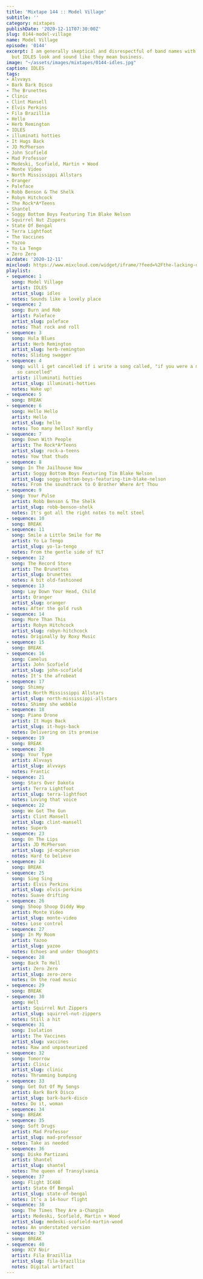 ```yaml
---
title: 'Mixtape 144 :: Model Village'
subtitle: ''
category: mixtapes
publishDate: '2020-12-11T07:30:00Z'
slug: 0144-model-village
name: Model Village
episode: '0144'
excerpt: I am generally skeptical and disrespectful of band names with special capitalization,
  but IDLES look and sound like they mean business.
image: "~/assets/images/mixtapes/0144-idles.jpg"
caption: IDLES
tags:
- Alvvays
- Bark Bark Disco
- The Brunettes
- Clinic
- Clint Mansell
- Elvis Perkins
- Fila Brazillia
- Hello
- Herb Remington
- IDLES
- illuminati hotties
- It Hugs Back
- JD McPherson
- John Scofield
- Mad Professor
- Medeski, Scofield, Martin + Wood
- Monte Video
- North Mississippi Allstars
- Oranger
- Paleface
- Robb Benson & The Shelk
- Robyn Hitchcock
- The Rock*A*Teens
- Shantel
- Soggy Bottom Boys Featuring Tim Blake Nelson
- Squirrel Nut Zippers
- State Of Bengal
- Terra Lightfoot
- The Vaccines
- Yazoo
- Yo La Tengo
- Zero Zero
airdate: '2020-12-11'
mixcloud: https://www.mixcloud.com/widget/iframe/?feed=%2Fthe-lacking-org%2F53rrld-144-model-village%2F&hide_artwork=1&hide_cover=1
playlist:
- sequence: 1
  song: Model Village
  artist: IDLES
  artist_slug: idles
  notes: Sounds like a lovely place
- sequence: 2
  song: Burn and Rob
  artist: Paleface
  artist_slug: paleface
  notes: That rock and roll
- sequence: 3
  song: Hula Blues
  artist: Herb Remington
  artist_slug: herb-remington
  notes: Sliding swagger
- sequence: 4
  song: will i get cancelled if i write a song called, "if you were a man you'd be
    so cancelled"
  artist: illuminati hotties
  artist_slug: illuminati-hotties
  notes: Wake up!
- sequence: 5
  song: BREAK
- sequence: 6
  song: Hello Hello
  artist: Hello
  artist_slug: hello
  notes: Too many hellos? Hardly
- sequence: 7
  song: Down With People
  artist: The Rock*A*Teens
  artist_slug: rock-a-teens
  notes: Yow that thuds
- sequence: 8
  song: In The Jailhouse Now
  artist: Soggy Bottom Boys Featuring Tim Blake Nelson
  artist_slug: soggy-bottom-boys-featuring-tim-blake-nelson
  notes: From the soundtrack to O Brother Where Art Thou
- sequence: 9
  song: Your Pulse
  artist: Robb Benson & The Shelk
  artist_slug: robb-benson-shelk
  notes: It's got all the right notes to melt steel
- sequence: 10
  song: BREAK
- sequence: 11
  song: Smile a Little Smile for Me
  artist: Yo La Tengo
  artist_slug: yo-la-tengo
  notes: From the gentle side of YLT
- sequence: 12
  song: The Record Store
  artist: The Brunettes
  artist_slug: brunettes
  notes: A bit old-fashioned
- sequence: 13
  song: Lay Down Your Head, Child
  artist: Oranger
  artist_slug: oranger
  notes: After the gold rush
- sequence: 14
  song: More Than This
  artist: Robyn Hitchcock
  artist_slug: robyn-hitchcock
  notes: Originally by Roxy Music
- sequence: 15
  song: BREAK
- sequence: 16
  song: Camelus
  artist: John Scofield
  artist_slug: john-scofield
  notes: It's the afrobeat
- sequence: 17
  song: Shimmy
  artist: North Mississippi Allstars
  artist_slug: north-mississippi-allstars
  notes: Shimmy she wobble
- sequence: 18
  song: Piano Drone
  artist: It Hugs Back
  artist_slug: it-hugs-back
  notes: Delivering on its promise
- sequence: 19
  song: BREAK
- sequence: 20
  song: Your Type
  artist: Alvvays
  artist_slug: alvvays
  notes: Frantic
- sequence: 21
  song: Stars Over Dakota
  artist: Terra Lightfoot
  artist_slug: terra-lightfoot
  notes: Loving that voice
- sequence: 22
  song: We Got The Gun
  artist: Clint Mansell
  artist_slug: clint-mansell
  notes: Superb
- sequence: 23
  song: On The Lips
  artist: JD McPherson
  artist_slug: jd-mcpherson
  notes: Hard to believe
- sequence: 24
  song: BREAK
- sequence: 25
  song: Sing Sing
  artist: Elvis Perkins
  artist_slug: elvis-perkins
  notes: Suave drifting
- sequence: 26
  song: Shoop Shoop Diddy Wop
  artist: Monte Video
  artist_slug: monte-video
  notes: Lose control
- sequence: 27
  song: In My Room
  artist: Yazoo
  artist_slug: yazoo
  notes: Echoes and under thoughts
- sequence: 28
  song: Back To Hell
  artist: Zero Zero
  artist_slug: zero-zero
  notes: On the road music
- sequence: 29
  song: BREAK
- sequence: 30
  song: Hell
  artist: Squirrel Nut Zippers
  artist_slug: squirrel-nut-zippers
  notes: Still a hit
- sequence: 31
  song: Isolation
  artist: The Vaccines
  artist_slug: vaccines
  notes: Raw and unpasteurized
- sequence: 32
  song: Tomorrow
  artist: Clinic
  artist_slug: clinic
  notes: Thrumming bumping
- sequence: 33
  song: Get Out Of My Songs
  artist: Bark Bark Disco
  artist_slug: bark-bark-disco
  notes: Do it, woman
- sequence: 34
  song: BREAK
- sequence: 35
  song: Soft Drugs
  artist: Mad Professor
  artist_slug: mad-professor
  notes: Take as needed
- sequence: 36
  song: Disko Partizani
  artist: Shantel
  artist_slug: shantel
  notes: The queen of Transylvania
- sequence: 37
  song: Flight IC408
  artist: State Of Bengal
  artist_slug: state-of-bengal
  notes: It’s a 14-hour flight
- sequence: 38
  song: The Times They Are a-Changin
  artist: Medeski, Scofield, Martin + Wood
  artist_slug: medeski-scofield-martin-wood
  notes: An understated version
- sequence: 39
  song: BREAK
- sequence: 40
  song: XCV Noir
  artist: Fila Brazillia
  artist_slug: fila-brazillia
  notes: Digital artifact
---
```


